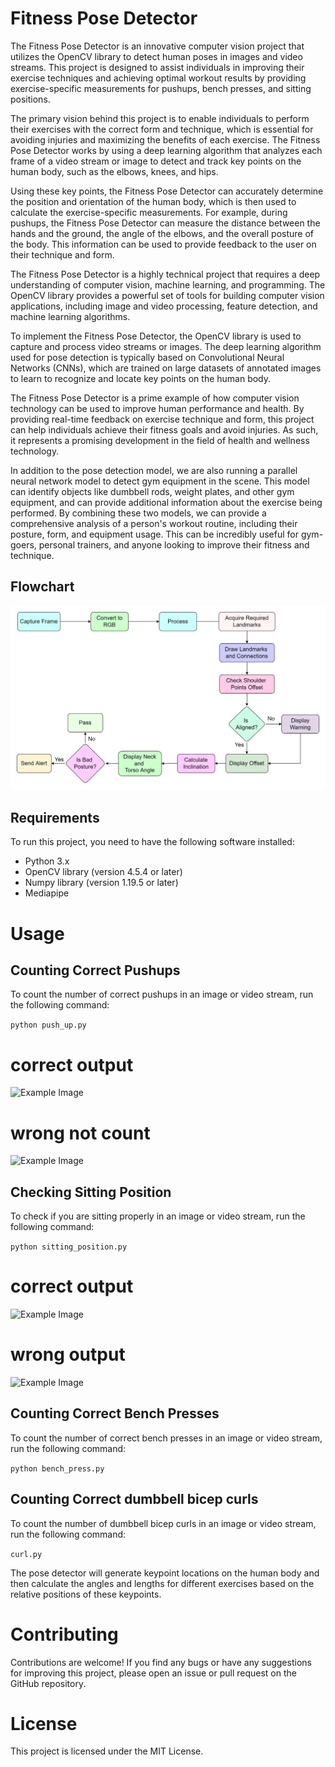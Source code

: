 # Fitness Pose Detector
The Fitness Pose Detector is an innovative computer vision project that utilizes the OpenCV library to detect human poses in images and video streams. This project is designed to assist individuals in improving their exercise techniques and achieving optimal workout results by providing exercise-specific measurements for pushups, bench presses, and sitting positions.

The primary vision behind this project is to enable individuals to perform their exercises with the correct form and technique, which is essential for avoiding injuries and maximizing the benefits of each exercise. The Fitness Pose Detector works by using a deep learning algorithm that analyzes each frame of a video stream or image to detect and track key points on the human body, such as the elbows, knees, and hips.

Using these key points, the Fitness Pose Detector can accurately determine the position and orientation of the human body, which is then used to calculate the exercise-specific measurements. For example, during pushups, the Fitness Pose Detector can measure the distance between the hands and the ground, the angle of the elbows, and the overall posture of the body. This information can be used to provide feedback to the user on their technique and form.

The Fitness Pose Detector is a highly technical project that requires a deep understanding of computer vision, machine learning, and programming. The OpenCV library provides a powerful set of tools for building computer vision applications, including image and video processing, feature detection, and machine learning algorithms.

To implement the Fitness Pose Detector, the OpenCV library is used to capture and process video streams or images. The deep learning algorithm used for pose detection is typically based on Convolutional Neural Networks (CNNs), which are trained on large datasets of annotated images to learn to recognize and locate key points on the human body.

The Fitness Pose Detector is a prime example of how computer vision technology can be used to improve human performance and health. By providing real-time feedback on exercise technique and form, this project can help individuals achieve their fitness goals and avoid injuries. As such, it represents a promising development in the field of health and wellness technology.

In addition to the pose detection model, we are also running a parallel neural network model to detect gym equipment in the scene. This model can identify objects like dumbbell rods, weight plates, and other gym equipment, and can provide additional information about the exercise being performed. By combining these two models, we can provide a comprehensive analysis of a person's workout routine, including their posture, form, and equipment usage. This can be incredibly useful for gym-goers, personal trainers, and anyone looking to improve their fitness and technique.

## Flowchart
![Example Image](workflow.png "This is an example image.")
## Requirements
To run this project, you need to have the following software installed:

- Python 3.x
- OpenCV library (version 4.5.4 or later)
- Numpy library (version 1.19.5 or later)
- Mediapipe

# Usage
## Counting Correct Pushups
To count the number of correct pushups in an image or video stream, run the following command:

``` python push_up.py ```
# correct output

![Example Image](pushup_output.png "This is an example image.")

# wrong not count
![Example Image](incorrect_output.png "This is an example image.")
## Checking Sitting Position
To check if you are sitting properly in an image or video stream, run the following command:

``` python sitting_position.py ```

# correct output

![Example Image](good_sitting_position.png "This is an example image.")

# wrong output
![Example Image](bad_sitting_position.png "This is an example image.")

## Counting Correct Bench Presses
To count the number of correct bench presses in an image or video stream, run the following command:

``` python bench_press.py ```

## Counting Correct dumbbell bicep curls
To count the number of dumbbell bicep curls in an image or video stream, run the following command:

``` curl.py ```

The pose detector will generate keypoint locations on the human body and then calculate the angles and lengths for different exercises based on the relative positions of these keypoints.


# Contributing
Contributions are welcome! If you find any bugs or have any suggestions for improving this project, please open an issue or pull request on the GitHub repository.

# License
This project is licensed under the MIT License.
